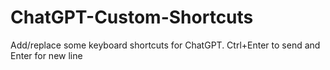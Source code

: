 # ChatGPT-Custom-Shortcuts
Add/replace some keyboard shortcuts for ChatGPT.
Ctrl+Enter to send and Enter for new line
